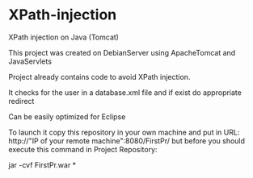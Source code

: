 # XPath-injection
XPath injection on Java (Tomcat)

This project was created on DebianServer using ApacheTomcat and JavaServlets

Project already contains code to avoid XPath injection.

It checks for the user in a database.xml file and if exist do appropriate redirect

Can be easily optimized for Eclipse

To launch it copy this repository in your own machine and put in URL: http://"IP of your remote machine":8080/FirstPr/ but before you should
execute this command in Project Repository: 

jar -cvf FirstPr.war *
